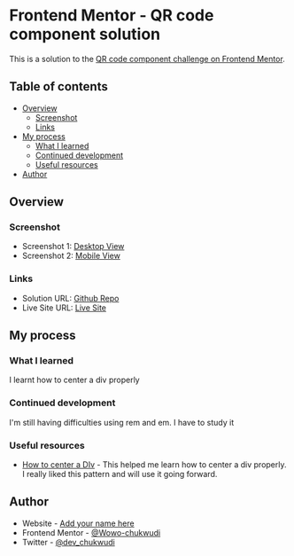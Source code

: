 # Frontend Mentor - QR code component solution

This is a solution to the [QR code component challenge on Frontend Mentor](https://www.frontendmentor.io/challenges/qr-code-component-iux_sIO_H). 

## Table of contents

- [Overview](#overview)
  - [Screenshot](#screenshot)
  - [Links](#links)
- [My process](#my-process)
  - [What I learned](#what-i-learned)
  - [Continued development](#continued-development)
  - [Useful resources](#useful-resources)
- [Author](#author)


## Overview

### Screenshot

- Screenshot 1: [Desktop View](./screenshots/screenshot1.PNG)
- Screenshot 2: [Mobile View](./screenshots/screenshot2.PNG)


### Links

- Solution URL: [Github Repo](https://github.com/Wowo-chukwudi/qr-code)
- Live Site URL: [Live Site](https://wowo-chukwudi.github.io/qr-code/)

## My process

### What I learned
I learnt how to center a div properly

### Continued development

I'm still having difficulties using rem and em. I have to study it

### Useful resources

- [How to center a DIv](https://www.example.com) - This helped me learn how to center a div properly. I really liked this pattern and will use it going forward.


## Author

- Website - [Add your name here](https://www.your-site.com)
- Frontend Mentor - [@Wowo-chukwudi](https://www.frontendmentor.io/profile/Wowo-chukwudi)
- Twitter - [@dev_chukwudi](https://www.twitter.com/dev_chukwudi)

